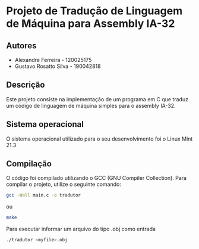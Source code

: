 # Projeto de Tradução de Linguagem de Máquina para Assembly IA-32

## Autores

- Alexandre Ferreira - 120025175
- Gustavo Rosatto Silva - 190042818

## Descrição

Este projeto consiste na implementação de um programa em C que traduz um código de linguagem de máquina simples para o assembly IA-32.

## Sistema operacional
O sistema operacional utilizado para o seu desenvolvimento foi o Linux Mint 21.3

## Compilação

O código foi compilado utilizando o GCC (GNU Compiler Collection). Para compilar o projeto, utilize o seguinte comando:

```bash
gcc -Wall main.c -o tradutor
```

ou

```bash
make
```

Para executar informar um arquivo do tipo .obj como entrada

```bash
./tradutor <myfile>.obj
```